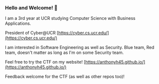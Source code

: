 ### Hello and Welcome! 👋

<!--
**AnthonyH45/AnthonyH45** is a ✨ _special_ ✨ repository because its `README.md` (this file) appears on your GitHub profile.

Here are some ideas to get you started:

- 🔭 I’m currently working on ...
- 🌱 I’m currently learning ...
- 👯 I’m looking to collaborate on ...
- 🤔 I’m looking for help with ...
- 💬 Ask me about ...
- 📫 How to reach me: ...
- 😄 Pronouns: ...
- ⚡ Fun fact: ...
-->

I am a 3rd year at UCR studying Computer Science with Business Applications.

President of Cyber@UCR [https://cyber.cs.ucr.edu/](https://cyber.cs.ucr.edu/)

I am interested in Software Engineering as well as Security. Blue team, Red team, doesn't matter as long as I'm on some Security team.

Feel free to try the CTF on my website! [https://anthonyh45.github.io/](https://anthonyh45.github.io/)

Feedback welcome for the CTF (as well as other repos too)! 
